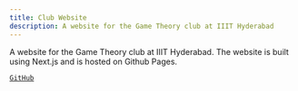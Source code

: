 ```yaml
---
title: Club Website
description: A website for the Game Theory club at IIIT Hyderabad
---
```


A website for the Game Theory club at IIIT Hyderabad. The website is built using Next.js and is hosted on Github Pages.

[`GitHub`](https://github.com/gametheory-iiith/gametheory-iiith.github.io)
